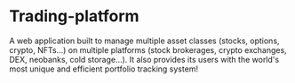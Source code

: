 # Trading-platform
A web application built to manage multiple asset classes (stocks, options, crypto, NFTs…) on multiple platforms (stock brokerages, crypto exchanges, DEX, neobanks, cold storage…). It also provides its users with the world's most unique and efficient portfolio tracking system!
